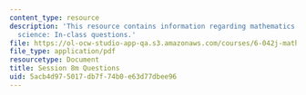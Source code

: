 ```yaml
---
content_type: resource
description: 'This resource contains information regarding mathematics for computer
  science: In-class questions.'
file: https://ol-ocw-studio-app-qa.s3.amazonaws.com/courses/6-042j-mathematics-for-computer-science-spring-2015/5acb4d975017db7f74b0e63d77dbee96_MIT6_042JS15_cp8m.pdf
file_type: application/pdf
resourcetype: Document
title: Session 8m Questions
uid: 5acb4d97-5017-db7f-74b0-e63d77dbee96
---
```

